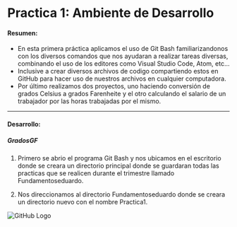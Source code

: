 # Practica 1: Ambiente de Desarrollo
#### Resumen:
- En esta primera práctica aplicamos el uso de Git Bash familiarizandonos con los diversos comandos que nos ayudaran a realizar tareas diversas, combinando el uso de los editores como Visual Studio Code, Atom, etc...
- Inclusive a crear diversos archivos de codigo compartiendo estos en GitHub para hacer uso de nuestros archivos en cualquier computadora.
- Por último realizamos dos proyectos, uno haciendo conversión de grados Celsius a grados Farenheite y el otro calculando el salario de un trabajador por las horas trabajadas por el mismo.
___
#### Desarrollo:
##### GradosGF
1. Primero se abrio el programa Git Bash y nos ubicamos en el escritorio donde se creara un directorio principal donde se guardaran todas las practicas que se realicen durante el trimestre llamado Fundamentoseduardo.

2. Nos direccionamos al directorio Fundamentoseduardo donde se creara un directorio nuevo con el nombre Practica1.


![GitHub Logo](http://www.pablo-lacasta-sanchis.com/images/otros/git.png)

